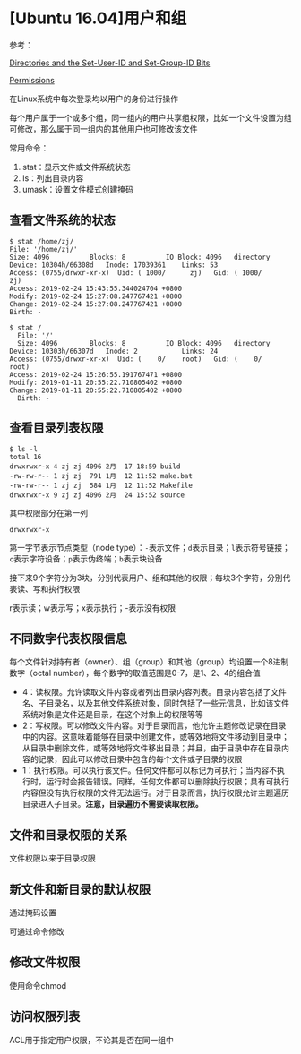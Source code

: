 
# [Ubuntu 16.04]用户和组

参考：

[Directories and the Set-User-ID and Set-Group-ID Bits](https://www.gnu.org/software/coreutils/manual/html_node/Directory-Setuid-and-Setgid.html)

[Permissions](https://wiki.debian.org/Permissions)

在Linux系统中每次登录均以用户的身份进行操作

每个用户属于一个或多个组，同一组内的用户共享组权限，比如一个文件设置为组可修改，那么属于同一组内的其他用户也可修改该文件

常用命令：

1. stat：显示文件或文件系统状态
2. ls：列出目录内容
3. umask：设置文件模式创建掩码

## 查看文件系统的状态

    $ stat /home/zj/
    File: '/home/zj/'
    Size: 4096      	Blocks: 8          IO Block: 4096   directory
    Device: 10304h/66308d	Inode: 17039361    Links: 53
    Access: (0755/drwxr-xr-x)  Uid: ( 1000/      zj)   Gid: ( 1000/      zj)
    Access: 2019-02-24 15:43:55.344024704 +0800
    Modify: 2019-02-24 15:27:08.247767421 +0800
    Change: 2019-02-24 15:27:08.247767421 +0800
    Birth: -

    $ stat /
      File: '/'
      Size: 4096      	Blocks: 8          IO Block: 4096   directory
    Device: 10303h/66307d	Inode: 2           Links: 24
    Access: (0755/drwxr-xr-x)  Uid: (    0/    root)   Gid: (    0/    root)
    Access: 2019-02-24 15:26:55.191767471 +0800
    Modify: 2019-01-11 20:55:22.710805402 +0800
    Change: 2019-01-11 20:55:22.710805402 +0800
      Birth: -

## 查看目录列表权限

    $ ls -l
    total 16
    drwxrwxr-x 4 zj zj 4096 2月  17 18:59 build
    -rw-rw-r-- 1 zj zj  791 1月  12 11:52 make.bat
    -rw-rw-r-- 1 zj zj  584 1月  12 11:52 Makefile
    drwxrwxr-x 9 zj zj 4096 2月  24 15:52 source

其中权限部分在第一列

    drwxrwxr-x

第一字节表示节点类型（node type）：`-`表示文件；`d`表示目录；`l`表示符号链接；`c`表示字符设备；`p`表示伪终端；`b`表示块设备

接下来9个字符分为3块，分别代表用户、组和其他的权限；每块3个字符，分别代表读、写和执行权限

r表示读；w表示写；x表示执行；-表示没有权限

## 不同数字代表权限信息

每个文件针对持有者（owner）、组（group）和其他（group）均设置一个8进制数字（octal number），每个数字的取值范围是0-7，是1、2、4的组合值

* 4：读权限。允许读取文件内容或者列出目录内容列表。目录内容包括了文件名、子目录名，以及其他文件系统对象，同时包括了一些元信息，比如该文件系统对象是文件还是目录，在这个对象上的权限等等
* 2：写权限。可以修改文件内容。对于目录而言，他允许主题修改记录在目录中的内容。这意味着能够在目录中创建文件，或等效地将文件移动到目录中；从目录中删除文件，或等效地将文件移出目录；并且，由于目录中存在目录内容的记录，因此可以修改目录中包含的每个文件或子目录的权限
* 1：执行权限。可以执行该文件。任何文件都可以标记为可执行；当内容不执行时，运行时会报告错误。同样，任何文件都可以删除执行权限；具有可执行内容但没有执行权限的文件无法运行。对于目录而言，执行权限允许主题遍历目录进入子目录。**注意，目录遍历不需要读取权限。**

## 文件和目录权限的关系

文件权限以来于目录权限

## 新文件和新目录的默认权限

通过掩码设置

可通过命令修改

## 修改文件权限

使用命令chmod

## 访问权限列表

ACL用于指定用户权限，不论其是否在同一组中